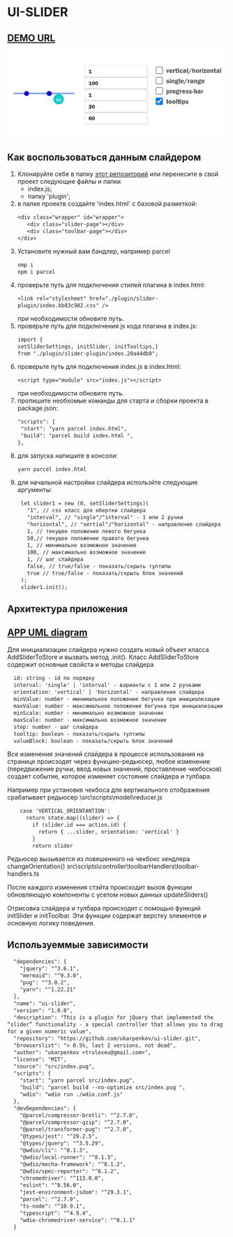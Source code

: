 # UI-SLIDER

## [DEMO URL](https://ukarpenkov.github.io/ui-slider/demo/)

![](https://raw.githubusercontent.com/ukarpenkov/ui-slider/main/src/img/uislider.png)

## Как воспользоваться данным слайдером

1. Клонируйте себе в папку [этот репозиторий](https://github.com/ukarpenkov/get-plugin/tree/main)
   или перенесите в свой проект следующие файлы и папки
   - index.js;
   - папку 'plugin';
2. в папке проектв создайте 'index.html' с базовой разметкой:
   ```
   <div class="wrapper" id="wrapper">
      <div class="slider-page"></div>
      <div class="toolbar-page"></div>
   </div>
   ```
3. Установите нужный вам бандлер, например parcel
   ```
   nmp i
   npm i parcel
   ```
4. проверьте путь для подключения стилей плагина в index.html:
   ```
   <link rel="stylesheet" href="./plugin/slider-plugin/index.bb83c982.css" />
   ```
   при необходимости обновите путь.
5. проверьте путь для подключения js кода плагина в index.js:
   ```
   import {
   setSliderSettings, initSlider, initTooltips,}
   from "./plugin/slider-plugin/index.20a44db0";
   ```
6. проверьте путь для подключения index.js в index.html:
   ```
   <script type="module" src="index.js"></script>
   ```
   при необходимости обновите путь.
7. пропишите необхомые команды для старта и сборки проекта в package.json:
   ```
   "scripts": {
    "start": "yarn parcel index.html",
    "build": "parcel build index.html ",
   },
   ```
8. для запуска напишите в консоли:
   ```
   yarn parcel index.html
   ```
9. для начальной настройки слайдера использйте следующие аргументы:
   ```
    let slider1 = new (0, setSliderSettings)(
      "1", // css класс для обертки слайдера
      "interval", // "single"/"interval" - 1 или 2 ручки
      "horizontal", // "vertial"/"horizontal" - направление слайдера
      1, // текущее положение левого бегунка
      50,// текущее положение правого бегунка
      1, // минимально возможное значение
      100, // максимально возможное значение
      1, // шаг слайдера
      false, // true/false - показать/скрыть тултипы
      true // true/false - показать/скрыть блок значений
    );
    slider1.init();
   ```

## Архитектура приложения

## [APP UML diagram](https://viewer.diagrams.net/index.html?tags=%7B%7D&highlight=0000ff&edit=_blank&layers=1&nav=1#G1Ox9ASGbxKiB7AVY_K0LVlEeC8Fwm2Tb8)

Для инициализации слайдера нужно создать новый объект класса AddSliderToStore и вызвать метод .init().
Класс AddSliderToStore содержит основные свойста и методы слайдера

```
  id: string - id по порядку
  interval: 'single' | 'interval' - варианты с 1 или 2 ручками
  orientation: 'vertical' | 'horizontal' - направление слайдера
  minValue: number - минимальное положение бегунка при инициализации
  maxValue: number - максимальное положение бегунка при инициализации
  minScale: number - минимально возможное значение
  maxScale: number - максимально возможное значение
  step: number - шаг слайдера
  tooltip: boolean - показать/скрыть тултипы
  valueBlock: boolean - показать/скрыть блок значений
```

Все изменения значений слайдера в процессе использования на странице происзодят через функцию-редьюсер, любое изменение (передвижение ручки, ввод новых значений, проставление чекбосков) создает событие, которое изменяет состояние слайдера и тулбара.

Например при установке чекбоса для вертикального отображения срабатывает редьюсер
\src\scripts\model\reducer.js

```
    case 'VERTICAL_ORIENTANTION':
      return state.map((slider) => {
        if (slider.id === action.id) {
          return { ...slider, orientation: 'vertical' }
        }
        return slider
```

Редьюсер вызывается из повешенного на чекбокс хендлера changeOrientation()
src\scripts\controller\toolbarHandlers\toolbar-handlers.ts

После каждого изменения стэйта происходит вызов функции обновляющую компоненты с усетом новых данных updateSliders()

Отрисовка слайдера и тулбара происходит с помощью функций initSlider и initToolbar. Эти функции содержат верстку элементов и основную логику поведения.

## Используеммые зависимости

```
  "dependencies": {
    "jquery": "^3.6.1",
    "mermaid": "^9.3.0",
    "pug": "^3.0.2",
    "yarn": "^1.22.21"
  },
  "name": "ui-slider",
  "version": "1.0.0",
  "description": "This is a plugin for jQuery that implemented the “slider” functionality - a special controller that allows you to drag for a given numeric value",
  "repository": "https://github.com/ukarpenkov/ui-slider.git",
  "browserslist": "> 0.5%, last 2 versions, not dead",
  "author": "ukarpenkov <truloveu@gmail.com>",
  "license": "MIT",
  "source": "src/index.pug",
  "scripts": {
    "start": "yarn parcel src/index.pug",
    "build": "parcel build --no-optimize src/index.pug ",
    "wdio": "wdio run ./wdio.conf.js"
  },
  "devDependencies": {
    "@parcel/compressor-brotli": "^2.7.0",
    "@parcel/compressor-gzip": "^2.7.0",
    "@parcel/transformer-pug": "^2.7.0",
    "@types/jest": "^29.2.5",
    "@types/jquery": "^3.5.29",
    "@wdio/cli": "^8.1.3",
    "@wdio/local-runner": "^8.1.3",
    "@wdio/mocha-framework": "^8.1.2",
    "@wdio/spec-reporter": "^8.1.2",
    "chromedriver": "^113.0.0",
    "eslint": "^8.56.0",
    "jest-environment-jsdom": "^29.3.1",
    "parcel": "^2.7.0",
    "ts-node": "^10.9.1",
    "typescript": "^4.9.4",
    "wdio-chromedriver-service": "^8.1.1"
  }
```
